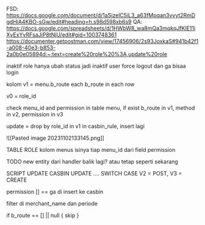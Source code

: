 FSD: https://docs.google.com/document/d/1aSjzelC5iL3_a63fMpqan3vvyt2RmDgdHiA4KBO-sGw/edit#heading=h.s98d598xb6s9
QA:  https://docs.google.com/spreadsheets/d/1HWbW8_wa8mQa3mqkqJfKlE11iXyExYvRFsaJiP8tNjU/edit#gid=1003748361
https://documenter.getpostman.com/view/17456906/2s93JoxkaS#941b42f1-a008-40e3-b853-2a0b0e05894d:~:text=create%20role%20%3A,update%20role

inaktif role hanya ubah status jadi inaktif
user force logout dan ga bisaa login

kolom v1 = menu.b_route
each b_route in each row

v0 = role_id

check menu_id and permission in table menu, if exist b_route in v1, method in v2, permission in v3

update = drop by role_id in v1 in casbin_rule, insert lagi 

![[Pasted image 20231102133145.png]]


TABLE ROLE
kolom menus isinya tiap menu_id dari field permission


TODO
new entity dari handler balik lagi?
atau tetap seperti sekarang


SCRIPT UPDATE CASBIN
UPDATE .... SWITCH CASE 
V2 = POST, V3 = CREATE

permission [] == ga di insert ke casbin

filter di merchant_name dan periode

if   b_route == [] || null {
skip
}